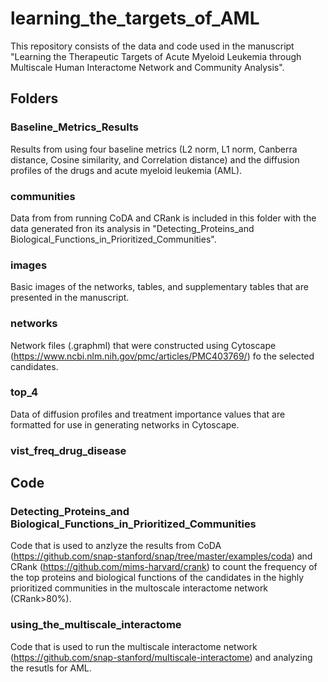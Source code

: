 # learning_the_targets_of_AML

This repository consists of the data and code used in the manuscript "Learning the Therapeutic Targets of Acute Myeloid Leukemia through Multiscale Human Interactome Network and Community Analysis".

## Folders

### Baseline_Metrics_Results
Results from using four baseline metrics (L2 norm, L1 norm, Canberra distance, Cosine similarity, and Correlation distance) and the diffusion profiles of the drugs and acute myeloid leukemia (AML).
### communities
Data from from running CoDA and CRank is included in this folder with the data generated fron its analysis in "Detecting_Proteins_and Biological_Functions_in_Prioritized_Communities".
### images
Basic images of the networks, tables, and supplementary tables that are presented in the manuscript.
### networks
Network files (.graphml) that were constructed using Cytoscape (https://www.ncbi.nlm.nih.gov/pmc/articles/PMC403769/) fo the selected candidates.
### top_4
Data of diffusion profiles and treatment importance values that are formatted for use in generating networks in Cytoscape.
### vist_freq_drug_disease

## Code

### Detecting_Proteins_and Biological_Functions_in_Prioritized_Communities
Code that is used to anzlyze the results from CoDA (https://github.com/snap-stanford/snap/tree/master/examples/coda) and CRank (https://github.com/mims-harvard/crank) to count the frequency of the top proteins and biological functions of the candidates in the highly prioritized communities in the multoscale interactome network (CRank>80%).

### using_the_multiscale_interactome
Code that is used to run the multiscale interactome network (https://github.com/snap-stanford/multiscale-interactome) and analyzing the resutls for AML.

